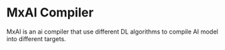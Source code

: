# MxAI Compiler

MxAI is an ai compiler that use different DL algorithms to compile AI model into different targets.  
